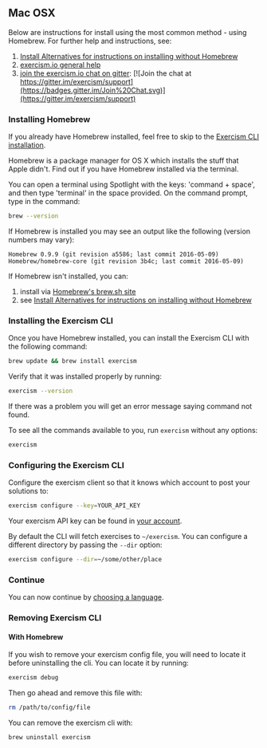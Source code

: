 ## Mac OSX

Below are instructions for install using the most common method - using Homebrew. For further help and instructions, see:

1. [Install Alternatives for instructions on installing without Homebrew](/cli/install)
2. [exercism.io general help](http://exercism.io/help)
3. [join the exercism.io chat on gitter](https://gitter.im/exercism/support): [![Join the chat at https://gitter.im/exercism/support](https://badges.gitter.im/Join%20Chat.svg)](https://gitter.im/exercism/support)

### Installing Homebrew

If you already have Homebrew installed, feel free to skip to the [Exercism CLI installation](#install-exercism-cli).

Homebrew is a package manager for OS X which installs the stuff that Apple didn't. Find out if you have Homebrew installed via the terminal.

You can open a terminal using Spotlight with the keys: 'command + space', and then type 'terminal' in the space provided. On the command prompt, type in the command:

```bash
brew --version
```

If Homebrew is installed you may see an output like the following (version numbers may vary):

```
Homebrew 0.9.9 (git revision a5586; last commit 2016-05-09)
Homebrew/homebrew-core (git revision 3b4c; last commit 2016-05-09)
```

If Homebrew isn't installed, you can:

1. install via [Homebrew's brew.sh site](http://brew.sh/)
2. see [Install Alternatives for instructions on installing without Homebrew](/cli/install)

### Installing the Exercism CLI <a name="install-exercism-cli"></a>

Once you have Homebrew installed, you can install the Exercism CLI with the following command:

```bash
brew update && brew install exercism
```

Verify that it was installed properly by running:

```bash
exercism --version
```

If there was a problem you will get an error message saying command not found.

To see all the commands available to you, run `exercism` without any options:

```bash
exercism
```

### Configuring the Exercism CLI

Configure the exercism client so that it knows which account to post your solutions to:

```bash
exercism configure --key=YOUR_API_KEY
```

Your exercism API key can be found in [your account](/account/key).

By default the CLI will fetch exercises to `~/exercism`.
You can configure a different directory by passing the `--dir` option:

```bash
exercism configure --dir=~/some/other/place
```

### Continue

You can now continue by [choosing a language](http://exercism.io/languages).

### Removing Exercism CLI

#### With Homebrew

If you wish to remove your exercism config file, you will need to locate it before uninstalling the cli. You can locate it by running:

```bash
exercism debug
```

Then go ahead and remove this file with:

```bash
rm /path/to/config/file
```

You can remove the exercism cli with:

```bash
brew uninstall exercism
```
